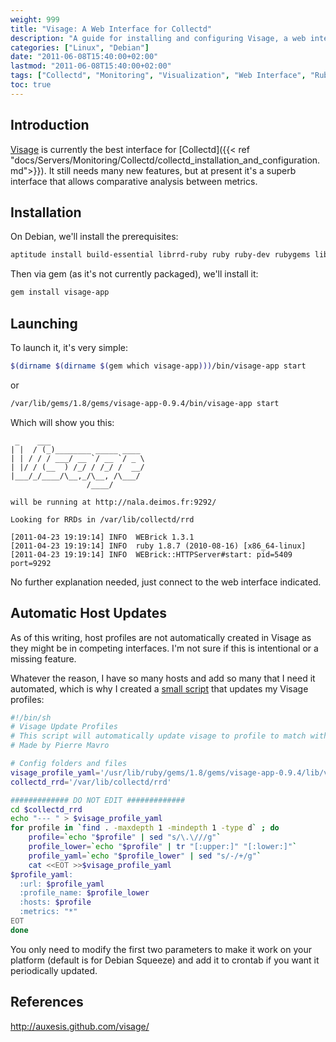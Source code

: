 ```yaml
---
weight: 999
title: "Visage: A Web Interface for Collectd"
description: "A guide for installing and configuring Visage, a web interface for Collectd that allows visualization and comparison of collected metrics."
categories: ["Linux", "Debian"]
date: "2011-06-08T15:40:00+02:00"
lastmod: "2011-06-08T15:40:00+02:00"
tags: ["Collectd", "Monitoring", "Visualization", "Web Interface", "Ruby"]
toc: true
---
```


## Introduction

[Visage](https://auxesis.github.com/visage/) is currently the best interface for [Collectd]({{< ref "docs/Servers/Monitoring/Collectd/collectd_installation_and_configuration.md">}}). It still needs many new features, but at present it's a superb interface that allows comparative analysis between metrics.

## Installation

On Debian, we'll install the prerequisites:

```bash
aptitude install build-essential librrd-ruby ruby ruby-dev rubygems libsinatra-ruby collectd
```

Then via gem (as it's not currently packaged), we'll install it:

```bash
gem install visage-app
```

## Launching

To launch it, it's very simple:

```bash
$(dirname $(dirname $(gem which visage-app)))/bin/visage-app start
```

or

```bash
/var/lib/gems/1.8/gems/visage-app-0.9.4/bin/visage-app start
```

Which will show you this:

```
 _    ___
| |  / (_)________ _____ ____
| | / / / ___/ __ `/ __ `/ _ \
| |/ / (__  ) /_/ / /_/ /  __/
|___/_/____/\__,_/\__, /\___/
                 /____/

will be running at http://nala.deimos.fr:9292/

Looking for RRDs in /var/lib/collectd/rrd

[2011-04-23 19:19:14] INFO  WEBrick 1.3.1
[2011-04-23 19:19:14] INFO  ruby 1.8.7 (2010-08-16) [x86_64-linux]
[2011-04-23 19:19:14] INFO  WEBrick::HTTPServer#start: pid=5409 port=9292
```

No further explanation needed, just connect to the web interface indicated.

## Automatic Host Updates

As of this writing, host profiles are not automatically created in Visage as they might be in competing interfaces. I'm not sure if this is intentional or a missing feature.

Whatever the reason, I have so many hosts and add so many that I need it automated, which is why I created a [small script](https://www.deimos.fr/gitweb/) that updates my Visage profiles:

```bash {linenos=table}
#!/bin/sh
# Visage Update Profiles
# This script will automatically update visage to profile to match with current available rrd graphs
# Made by Pierre Mavro

# Config folders and files
visage_profile_yaml='/usr/lib/ruby/gems/1.8/gems/visage-app-0.9.4/lib/visage-app/config/profiles.yaml'
collectd_rrd='/var/lib/collectd/rrd'

############# DO NOT EDIT #############
cd $collectd_rrd
echo "--- " > $visage_profile_yaml
for profile in `find . -maxdepth 1 -mindepth 1 -type d` ; do
    profile=`echo "$profile" | sed "s/\.\///g"`
    profile_lower=`echo "$profile" | tr "[:upper:]" "[:lower:]"`
    profile_yaml=`echo "$profile_lower" | sed "s/-/+/g"`
    cat <<EOT >>$visage_profile_yaml
$profile_yaml:
  :url: $profile_yaml
  :profile_name: $profile_lower
  :hosts: $profile
  :metrics: "*"
EOT
done
```

You only need to modify the first two parameters to make it work on your platform (default is for Debian Squeeze) and add it to crontab if you want it periodically updated.

## References

http://auxesis.github.com/visage/
